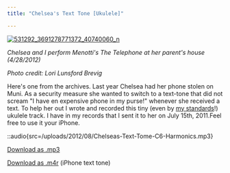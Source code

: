 ```yaml
---
title: "Chelsea's Text Tone [Ukulele]"

---
```


[![](/uploads/2012/08/531292_3691278771372_40740060_n-500x375.jpg "531292_3691278771372_40740060_n")](/uploads/2012/08/531292_3691278771372_40740060_n.jpg)

*Chelsea and I perform Menotti's The Telephone at her parent's house (4/28/2012)*

*Photo credit: Lori Lunsford Brevig*

Here's one from the archives. Last year Chelsea had her phone stolen on Muni. As a security measure she wanted to switch to a text-tone that did not scream "I have en expensive phone in my purse!" whenever she received a text. To help her out I wrote and recorded this tiny (even by [my standards](/blog/original-song-our-love-will-last-as-long/)!) ukulele track. I have in my records that I sent it to her on July 15th, 2011.Feel free to use it your iPhone.

::audio{src=/uploads/2012/08/Chelseas-Text-Tome-C6-Harmonics.mp3}

[Download as .mp3](/uploads/2012/08/Chelseas-Text-Tome-C6-Harmonics.mp3)

[Download as .m4r](/uploads/2012/08/Chelseas-Text-Tome-C6-Harmonics.m4r) (iPhone text tone)
